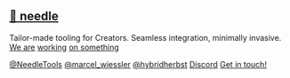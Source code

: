 ## <span class="logo"><a href="https://needle.tools">🌵 needle</a></span>

<div class="quote">
Tailor-made tooling for Creators.  
Seamless integration, minimally invasive.
</div>

<div class="teaser">
<a class="l1" target="_blank" href="https://twitter.com/marcel_wiessler/status/1507113946381275143">We are</a> <a class="l2" target="_blank" href="https://twitter.com/marcel_wiessler/status/1484980712889589768">working</a> <a class="l3" target="_blank" href="https://twitter.com/hybridherbst/status/1509894361210929156">on something</a>
</div>

<div class="contact" />

[@NeedleTools](https://twitter.com/NeedleTools)
[@marcel_wiessler](https://twitter.com/marcel_wiessler)
[@hybridherbst](https://twitter.com/hybridherbst)
<span class="discord">[Discord](https://discord.gg/CFZDp4b)</span>
<span class="mail">[Get in touch!](mailto:hi@needle.tools?subject=Hi!)</span>

</div>
